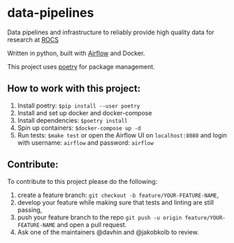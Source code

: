 # data-pipelines

Data pipelines and infrastructure to reliably provide high quality data for research at [ROCS](https://rocs.hu-berlin.de/)

Written in python, built with [Airflow](https://airflow.apache.org/) and Docker.

This project uses [poetry](https://python-poetry.org/) for package management.

## How to work with this project:

1. Install poetry: `$pip install --user poetry`
2. Install and set up docker and docker-compose 
3. Install dependencies: `$poetry install`
4. Spin up containers: `$docker-compose up -d`
5. Run tests: `$make test` or open the Airflow UI on `localhost:8080` and login with username: `airflow` and password: `airflow`

## Contribute:

To contribute to this project please do the following:
1. create a feature branch: `git checkout -b feature/YOUR-FEATURE-NAME`,
2. develop your feature while making sure that tests and linting are still passing,
3. push your feature branch to the repo `git push -u origin feature/YOUR-FEATURE-NAME` and open a pull request.
4. Ask one of the maintainers @davhin and @jakobkolb to review.